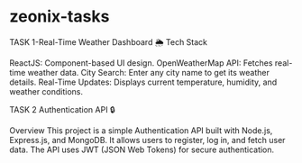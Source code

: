 # zeonix-tasks
TASK 1-Real-Time Weather Dashboard 🌦️
Tech Stack

ReactJS: Component-based UI design.
OpenWeatherMap API: Fetches real-time weather data.
City Search: Enter any city name to get its weather details.
Real-Time Updates: Displays current temperature, humidity, and weather conditions.

TASK 2
Authentication API 🔒

Overview
This project is a simple Authentication API built with Node.js, Express.js, and MongoDB. It allows users to register, log in, and fetch user data. The API uses JWT (JSON Web Tokens) for secure authentication. 
